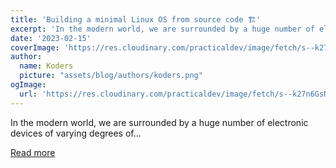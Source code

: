 ```yaml
---
title: 'Building a minimal Linux OS from source code 🏗'
excerpt: 'In the modern world, we are surrounded by a huge number of electronic devices of varying degrees of...'
date: '2023-02-15'
coverImage: 'https://res.cloudinary.com/practicaldev/image/fetch/s--k27n6GsN--/c_imagga_scale,f_auto,fl_progressive,h_420,q_auto,w_1000/https://dev-to-uploads.s3.amazonaws.com/uploads/articles/bu1mwacs8dpher1yvryz.jpg'
author:
  name: Koders
  picture: "assets/blog/authors/koders.png"
ogImage:
  url: 'https://res.cloudinary.com/practicaldev/image/fetch/s--k27n6GsN--/c_imagga_scale,f_auto,fl_progressive,h_420,q_auto,w_1000/https://dev-to-uploads.s3.amazonaws.com/uploads/articles/bu1mwacs8dpher1yvryz.jpg'
---
```


In the modern world, we are surrounded by a huge number of electronic devices of varying degrees of...

[Read more](https://dev.to/mariamarsh/building-a-minimal-linux-os-from-source-code-i1)
